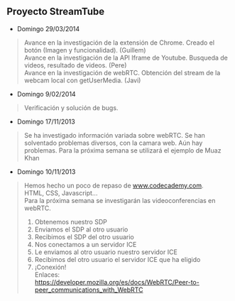 Proyecto StreamTube
---------

- Domingo 29/03/2014    
> Avance en la investigación de la extensión de Chrome. Creado el botón (Imagen y funcionalidad). (Guillem)    
> Avance en la investigación de la API Iframe de Youtube. Busqueda de videos, resultado de videos. (Pere)   
> Avance en la investigación de webRTC. Obtención del stream de la webcam local con getUserMedia. (Javi)   
 

- Domingo 9/02/2014   
> Verificación y solución de bugs.

- Domingo 17/11/2013   
> Se ha investigado información variada sobre webRTC. 
> Se han solventado problemas diversos, con la camara web. Aún hay problemas.
> Para la próxima semana se utilizará el ejemplo de Muaz Khan

- Domingo 10/11/2013
> Hemos hecho un poco de repaso de www.codecademy.com.    
> HTML, CSS, Javascript...   
> Para la próxima semana se investigarán las videoconferencias en webRTC.   
> 1. Obtenemos nuestro SDP   
> 2. Enviamos el SDP al otro usuario   
> 3. Recibimos el SDP del otro usuario   
> 4. Nos conectamos a un servidor ICE   
> 5. Le enviamos al otro usuario nuestro servidor ICE   
> 6. Recibimos del otro usuario el servidor ICE que ha eligido  
> 7. ¡Conexión!   
> Enlaces:      
> https://developer.mozilla.org/es/docs/WebRTC/Peer-to-peer_communications_with_WebRTC   

